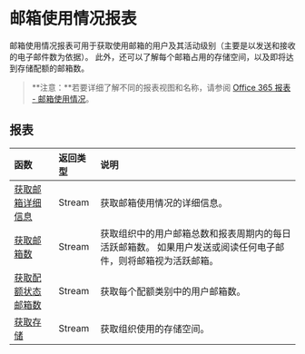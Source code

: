 # <a name="mailbox-usage-reports"></a>邮箱使用情况报表

邮箱使用情况报表可用于获取使用邮箱的用户及其活动级别（主要是以发送和接收的电子邮件数为依据）。 此外，还可以了解每个邮箱占用的存储空间，以及即将达到存储配额的邮箱数。

> **注意：**若要详细了解不同的报表视图和名称，请参阅 [Office 365 报表 - 邮箱使用情况]((https://support.office.com/client/Mailbox-usage-beffbe01-ce2d-4614-9ae5-7898868e2729))。

## <a name="reports"></a>报表

| 函数                                 | 返回类型 | 说明                              |
| :--------------------------------------- | :---------- | :--------------------------------------- |
| [获取邮箱详细信息](../api/reportroot_getmailboxusagedetail.md) | Stream      | 获取邮箱使用情况的详细信息。         |
| [获取邮箱数](../api/reportroot_getmailboxusagemailboxcounts.md) | Stream      | 获取组织中的用户邮箱总数和报表周期内的每日活跃邮箱数。 如果用户发送或阅读任何电子邮件，则将邮箱视为活跃邮箱。 |
| [获取配额状态邮箱数](../api/reportroot_getmailboxusagequotastatusmailboxcounts.md) | Stream      | 获取每个配额类别中的用户邮箱数。 |
| [获取存储](../api/reportroot_getmailboxusagestorage.md) | Stream      | 获取组织使用的存储空间。 |
